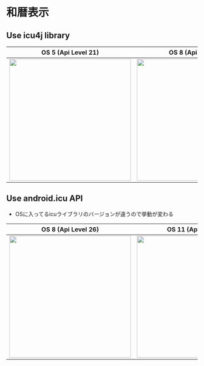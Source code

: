 # 和暦表示

## Use icu4j library

| OS 5 (Api Level 21) | OS 8 (Api Level 26) | OS 11 (Api Level 30)
| --- | --- | --- |
| <img src="https://user-images.githubusercontent.com/16476224/105489638-e47c6580-5cf6-11eb-90c3-41e28b1f1ef7.png" width=320> | <img src="https://user-images.githubusercontent.com/16476224/105489752-17265e00-5cf7-11eb-97c0-3337ef97796c.png" width=320> | <img src="https://user-images.githubusercontent.com/16476224/105489976-72585080-5cf7-11eb-9ac0-dd0a837773b7.png" width=320> |

## Use android.icu API

- OSに入ってるicuライブラリのバージョンが違うので挙動が変わる

| OS 8 (Api Level 26) | OS 11 (Api Level 30) |
| --- | --- |
| <img src="https://user-images.githubusercontent.com/16476224/105490210-c9f6bc00-5cf7-11eb-9c67-554d0727cfa0.png" width=320> | <img src="https://user-images.githubusercontent.com/16476224/105490117-a7fd3980-5cf7-11eb-862c-ed54f5a04fb4.png" width=320> |
